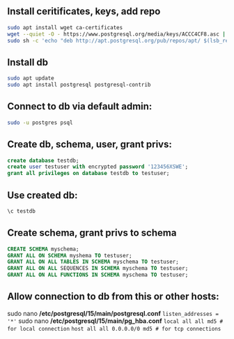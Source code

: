 
## Install ceritificates, keys, add repo
```bash
sudo apt install wget ca-certificates
wget --quiet -O - https://www.postgresql.org/media/keys/ACCC4CF8.asc | sudo apt-key add -
sudo sh -c 'echo "deb http://apt.postgresql.org/pub/repos/apt/ $(lsb_release -cs)-pgdg main" >> /etc/apt/sources.list.d/pgdg.list'
```

## Install db
```bash
sudo apt update
sudo apt install postgresql postgresql-contrib
```
## Connect to db via default admin:
```bash
sudo -u postgres psql
```

## Create db, schema, user, grant privs:
```sql
create database testdb; 
create user testuser with encrypted password '123456XSWE';
grant all privileges on database testdb to testuser;
```
## Use created db:
```bash
\c testdb
```
## Create schema, grant privs to schema
```sql
CREATE SCHEMA myschema;
GRANT ALL ON SCHEMA myshema TO testuser;
GRANT ALL ON ALL TABLES IN SCHEMA myschema TO testuser;
GRANT ALL ON ALL SEQUENCES IN SCHEMA myschema TO testuser;
GRANT ALL ON ALL FUNCTIONS IN SCHEMA myschema TO testuser;
```
## Allow connection to db from this or other hosts:
sudo nano **/etc/postgresql/15/main/postgresql.conf**
	`listen_addresses = '*'`
sudo nano **/etc/postgresql/15/main/pg_hba.conf**
	`local all all md5 # for local connection`
	`host all all 0.0.0.0/0 md5 # for tcp connections`
